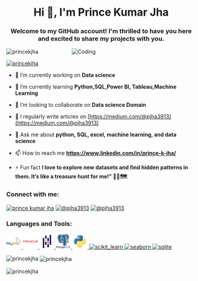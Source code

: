 
<h1 align="center">Hi 👋, I'm Prince Kumar Jha</h1>
<h3 align="center">Welcome to my GitHub account! I'm thrilled to have you here and excited to share my projects with you.</h3>
<img align="right" alt="Coding" width="330" src="https://media.tenor.com/rePDfDWO3XoAAAAd/hacking.gif">

<p align="left"> <img src="https://komarev.com/ghpvc/?username=princekjha&label=Profile%20views&color=0e75b6&style=flat" alt="princekjha" /> </p>

<p align="left"> <a href="https://github.com/ryo-ma/github-profile-trophy"><img src="https://github-profile-trophy.vercel.app/?username=princekjha" alt="princekjha" /></a> </p>

- 🔭 I’m currently working on **Data science**

- 🌱 I’m currently learning **Python,SQL,Power BI, Tableau,Machine Learning**

- 👯 I’m looking to collaborate on **Data science Domain**

- 📝 I regularly write articles on [https://medium.com/@pjha3913](https://medium.com/@pjha3913)

- 💬 Ask me about **python, SQL, excel, machine learning, and data science**

- 📫 How to reach me **https://www.linkedin.com/in/prince-k-jha/**

- ⚡ Fun fact **I love to explore new datasets and find hidden patterns in them. It’s like a treasure hunt for me!” 🕵️‍♀️🗺️**

<h3 align="left">Connect with me:</h3>
<p align="left">
<a href="https://linkedin.com/in/prince kumar jha" target="blank"><img align="center" src="https://raw.githubusercontent.com/rahuldkjain/github-profile-readme-generator/master/src/images/icons/Social/linked-in-alt.svg" alt="prince kumar jha" height="30" width="40" /></a>
<a href="https://medium.com/@pjha3913" target="blank"><img align="center" src="https://raw.githubusercontent.com/rahuldkjain/github-profile-readme-generator/master/src/images/icons/Social/medium.svg" alt="@pjha3913" height="30" width="40" /></a>
<a href="https://www.hackerrank.com/@pjha3913" target="blank"><img align="center" src="https://raw.githubusercontent.com/rahuldkjain/github-profile-readme-generator/master/src/images/icons/Social/hackerrank.svg" alt="@pjha3913" height="30" width="40" /></a>
</p>

<h3 align="left">Languages and Tools:</h3>
<p align="left"> <a href="https://www.mysql.com/" target="_blank" rel="noreferrer"> <img src="https://raw.githubusercontent.com/devicons/devicon/master/icons/mysql/mysql-original-wordmark.svg" alt="mysql" width="40" height="40"/> </a> <a href="https://www.oracle.com/" target="_blank" rel="noreferrer"> <img src="https://raw.githubusercontent.com/devicons/devicon/master/icons/oracle/oracle-original.svg" alt="oracle" width="40" height="40"/> </a> <a href="https://pandas.pydata.org/" target="_blank" rel="noreferrer"> <img src="https://raw.githubusercontent.com/devicons/devicon/2ae2a900d2f041da66e950e4d48052658d850630/icons/pandas/pandas-original.svg" alt="pandas" width="40" height="40"/> </a> <a href="https://www.postgresql.org" target="_blank" rel="noreferrer"> <img src="https://raw.githubusercontent.com/devicons/devicon/master/icons/postgresql/postgresql-original-wordmark.svg" alt="postgresql" width="40" height="40"/> </a> <a href="https://www.python.org" target="_blank" rel="noreferrer"> <img src="https://raw.githubusercontent.com/devicons/devicon/master/icons/python/python-original.svg" alt="python" width="40" height="40"/> </a> <a href="https://scikit-learn.org/" target="_blank" rel="noreferrer"> <img src="https://upload.wikimedia.org/wikipedia/commons/0/05/Scikit_learn_logo_small.svg" alt="scikit_learn" width="40" height="40"/> </a> <a href="https://seaborn.pydata.org/" target="_blank" rel="noreferrer"> <img src="https://seaborn.pydata.org/_images/logo-mark-lightbg.svg" alt="seaborn" width="40" height="40"/> </a> <a href="https://www.sqlite.org/" target="_blank" rel="noreferrer"> <img src="https://www.vectorlogo.zone/logos/sqlite/sqlite-icon.svg" alt="sqlite" width="40" height="40"/> </a> </p>

<p><img align="left" src="https://github-readme-stats.vercel.app/api/top-langs?username=princekjha&show_icons=true&locale=en&layout=compact" alt="princekjha" /></p>

<p>&nbsp;<img align="center" src="https://github-readme-stats.vercel.app/api?username=princekjha&show_icons=true&locale=en" alt="princekjha" /></p>

<p><img align="center" src="https://github-readme-streak-stats.herokuapp.com/?user=princekjha&" alt="princekjha" /></p>
